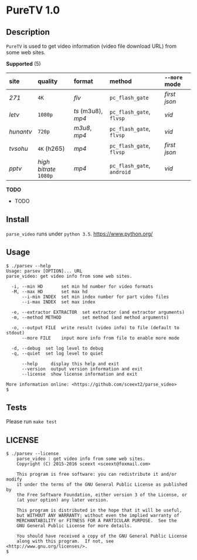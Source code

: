 <!-- README.md, parse_video/, <https://github.com/sceext2/parse_video>
   - author sceext <sceext@foxmail.com>
   - test201601022231
  -->

# PureTV 1.0


## Description

`PureTV` is used to get video information (video file download URL) from some web sites. 

**Supported** (5)

| site | quality | format | method | `--more` mode |
| :--- | :------ | :----- | :----- | :------------ |
| *271*     | `4K`                   | *flv*              | `pc_flash_gate`            | *first json* |
| *letv*    | `1080p`                | *ts* (m3u8), *mp4* | `pc_flash_gate`, `flvsp`   | *vid*        |
| *hunantv* | `720p`                 | *m3u8*, *mp4*      | `pc_flash_gate`, `flvsp`   | *vid*        |
| *tvsohu*  | `4K` (h265)            | *mp4*              | `pc_flash_gate`, `flvsp`   | *first json* |
| *pptv*    | *high bitrate* `1080p` | *mp4*              | `pc_flash_gate`, `android` | *vid*        |


**TODO**

+ TODO


## Install

`parse_video` runs under `python 3.5`. 
<https://www.python.org/>


## Usage

```
$ ./parsev --help
Usage: parsev [OPTION]... URL
parse_video: get video info from some web sites. 

  -i, --min HD       set min hd number for video formats
  -M, --max HD       set max hd
      --i-min INDEX  set min index number for part video files
      --i-max INDEX  set max index
  
  -e, --extractor EXTRACTOR  set extractor (and extractor arguments)
  -m, --method METHOD        set method (and method arguments)
  
  -o, --output FILE  write result (video info) to file (default to stdout)
      --more FILE    input more info from file to enable more mode
  
  -d, --debug  set log level to debug
  -q, --quiet  set log level to quiet
      
      --help     display this help and exit
      --version  output version information and exit
      --license  show license information and exit

More information online: <https://github.com/sceext2/parse_video> 
$ 
```


## Tests

Please run `make test` 


## LICENSE

```
$ ./parsev --license
    parse_video : get video info from some web sites. 
    Copyright (C) 2015-2016 sceext <sceext@foxmail.com>

    This program is free software: you can redistribute it and/or modify
    it under the terms of the GNU General Public License as published by
    the Free Software Foundation, either version 3 of the License, or
    (at your option) any later version.

    This program is distributed in the hope that it will be useful,
    but WITHOUT ANY WARRANTY; without even the implied warranty of
    MERCHANTABILITY or FITNESS FOR A PARTICULAR PURPOSE.  See the
    GNU General Public License for more details.

    You should have received a copy of the GNU General Public License
    along with this program.  If not, see <http://www.gnu.org/licenses/>. 
$ 
```


<!-- end README.md -->



